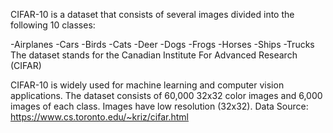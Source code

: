 CIFAR-10 is a dataset that consists of several images divided into the following 10 classes:



-Airplanes
-Cars
-Birds
-Cats
-Deer
-Dogs
-Frogs
-Horses
-Ships
-Trucks
The dataset stands for the Canadian Institute For Advanced Research (CIFAR)

CIFAR-10 is widely used for machine learning and computer vision applications.
The dataset consists of 60,000 32x32 color images and 6,000 images of each class.
Images have low resolution (32x32).
Data Source: https://www.cs.toronto.edu/~kriz/cifar.html
